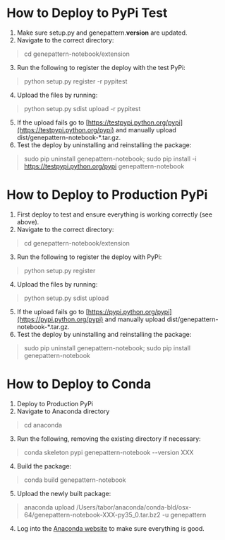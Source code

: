 # How to Deploy to PyPi Test

1. Make sure setup.py and genepattern.__version__ are updated.
2. Navigate to the correct directory:
> cd genepattern-notebook/extension
3. Run the following to register the deploy with the test PyPi:
> python setup.py register -r pypitest
4. Upload the files by running:
> python setup.py sdist upload -r pypitest
5. If the upload fails go to [https://testpypi.python.org/pypi](https://testpypi.python.org/pypi) and manually upload dist/genepattern-notebook-*.tar.gz.
6. Test the deploy by uninstalling and reinstalling the package: 
> sudo pip uninstall genepattern-notebook;
> sudo pip install -i https://testpypi.python.org/pypi genepattern-notebook

# How to Deploy to Production PyPi

1. First deploy to test and ensure everything is working correctly (see above).
2. Navigate to the correct directory:
> cd genepattern-notebook/extension
3. Run the following to register the deploy with PyPi:
> python setup.py register
4. Upload the files by running:
> python setup.py sdist upload
5. If the upload fails go to [https://pypi.python.org/pypi](https://pypi.python.org/pypi) and manually upload dist/genepattern-notebook-*.tar.gz.
6. Test the deploy by uninstalling and reinstalling the package: 
> sudo pip uninstall genepattern-notebook;
> sudo pip install genepattern-notebook

# How to Deploy to Conda

1. Deploy to Production PyPi
2. Navigate to Anaconda directory
> cd anaconda
3. Run the following, removing the existing directory if necessary:
> conda skeleton pypi genepattern-notebook --version XXX
4. Build the package:
> conda build genepattern-notebook
5. Upload the newly built package:
> anaconda upload /Users/tabor/anaconda/conda-bld/osx-64/genepattern-notebook-XXX-py35_0.tar.bz2 -u genepattern
4. Log into the [Anaconda website](https://anaconda.org/) to make sure everything is good.